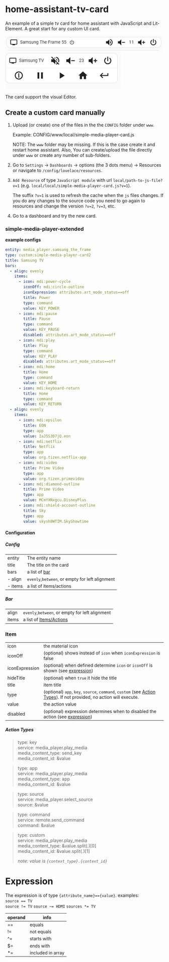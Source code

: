 # home-assistant-tv-card
An example of a simple tv card for home assistant with JavaScript and Lit-Element. A great start for any custom UI card.

![](./docs/view.png)
![](./docs/view2.png)

The card support the visual Editor.

## Create a custom card manually

1. Upload (or create) one of the files in the the `CONFIG` folder under `www`.
   
   Example: CONFIG/www/local/simple-media-player-card.js

   NOTE: The `www` folder may be missing. If this is the case create it and restart home assistant. Also, You can create/upload the file directly under `www` or create any number of sub-folders.

1. Go to `Settings` -> `Dashboards` -> options (the 3 dots menu) -> Resources or navigate to `/config/lovelace/resources`.
1. `Add Resource` of type `JavaScript module` with url `local/path-to-js-file?v=1` (e.g. `local/local/simple-media-player-card.js?v=1`).
  
   The suffix `?v=1` is used to refresh the cache when the `js` files changes. If you do any changes to the source code you need to go again to resources and change the version `?v=2`, `?v=3`, etc.

1. Go to a dashboard and try the new card.

### simple-media-player-extended

**example configs**

```yaml
entity: media_player.samsung_the_frame
type: custom:simple-media-player-card2
title: Samsung TV
bars:
  - align: evenly
    items:
      - icon: mdi:power-cycle
        iconOff: mdi:circle-outline
        iconExpression: attributes.art_mode_status==off
        title: Power
        type: command
        value: KEY_POWER
      - icon: mdi:pause
        title: Pause
        type: command
        value: KEY_PAUSE
        disabled: attributes.art_mode_status==off
      - icon: mdi:play
        title: Play
        type: command
        value: KEY_PLAY
        disabled: attributes.art_mode_status==off
      - icon: mdi:home
        title: Home
        type: command
        value: KEY_HOME
      - icon: mdi:keyboard-return
        title: Home
        type: command
        value: KEY_RETURN
  - align: evenly
    items:
      - icon: mdi:epsilon
        title: EON
        type: app
        value: IaJ5S3D7jQ.eon
      - icon: mdi:netflix
        title: Netflix
        type: app
        value: org.tizen.netflix-app
      - icon: mdi:video
        title: Prime Video
        type: app
        value: org.tizen.primevideo
      - icon: mdi:diamond-outline
        title: Prime Video
        type: app
        value: MCmYXNxgcu.DisneyPlus
      - icon: mdi:shield-account-outline
        title: Sky
        type: app
        value: skysh0WTIM.SkyShowtime
```

#### Configuration

##### Config
| | |
| - | - |
| entity | The entity name |
| title | The title on the card |
| bars | a list of [bar](#bar) |
| - align | `evenly`,`between`, or empty for left alignment |
| - items | a list of items/actions |

##### Bar

| | |
| - | - |
| align | `evenly`,`between`, or empty for left alignment |
| items | a list of [Items/Actions](#item) |

### Item

| | |
| - | - |
| icon | the material icon |
| iconOff | (optional) shows instead of `icon` when `iconExpression` is false |
| iconExpression | (optional) when defined determine `icon` or `iconOff` is shown (see [expression](#expression)) |
| hideTitle | (optional) when `true` it hide the title |
| title | item title |
| type | (optional) `app`, `key`, `source`, `command`, `custom` (see [Action Types](#action-types)). If not provided, no action will execute. |
| value | the action value |
| disabled | (optional) expression determines when to disabled the action (see [expression](#expression)) |

##### Action Types

> type: key \
> service: media_player.play_media \
> media_content_type: send_key \
> media_content_id: &value

> type: app \
> service: media_player.play_media \
> media_content_type: app \
> media_content_id: &value

> type: source \
> service: media_player.select_source \
> source: &value

> type: command \
> service: remote.send_command \
> command: &value

> type: custom \
> service: media_player.play_media \
> media_content_type: &value.split(.)[0] \
> media_content_id: &value.split(.)[1]
>
> _note: value is `{context_type}.{context_id}`_

# Expression

The expression is of type `{attribute_name}=={value}`.
examples: \
`source == TV` \
`source != TV`
`source ~= HDMI`
`sources *= TV`

| operand | info |
| - | - |
| == | equals |
| != | not equals |
| ^= | starts with |
| $= | ends with |
| *= | included in array |
